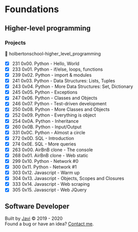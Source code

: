 # Foundations
## Higher-level programming
### Projects
:open_file_folder: holbertonschool-higher_level_programming
* [x] 231 0x00. Python - Hello, World
* [x] 233 0x01. Python - if/else, loops, functions
* [x] 239 0x02. Python - import & modules
* [x] 241 0x03. Python - Data Structures: Lists, Tuples
* [x] 243 0x04. Python - More Data Structures: Set, Dictionary
* [x] 245 0x05. Python - Exceptions
* [x] 247 0x06. Python - Classes and Objects
* [x] 246 0x07. Python - Test-driven development
* [x] 250 0x08. Python - More Classes and Objects
* [x] 252 0x09. Python - Everything is object
* [x] 254 0x0A. Python - Inheritance
* [x] 260 0x0B. Python - Input/Output
* [x] 331 0x0C. Python - Almost a circle
* [x] 272 0x0D. SQL - Introduction
* [x] 274 0x0E. SQL - More queries
* [x] 263 0x00. AirBnB clone - The console
* [x] 268 0x01. AirBnB clone - Web static
* [x] 299 0x10. Python - Network #0
* [x] 300 0x11. Python - Network #1
* [x] 303 0x12. Javascript - Warm up
* [x] 304 0x13. Javascript - Objects, Scopes and Closures
* [x] 333 0x14. Javascript - Web scraping
* [x] 305 0x15. Javascript - Web JQuery

## Software Developer
Built by [Javi](https://github.com/javi0b01) :copyright: 2019 - 2020  
Found a bug or have an idea? [Contact me](https://www.linkedin.com/in/javi0b01/).
